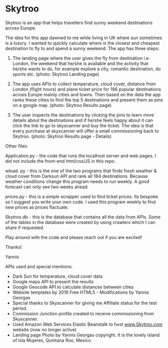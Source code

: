 # Skytroo
Skytroo is an app that helps travellers find sunny weekend destinations across Europe.

The idea for this app dawned to me while living in UK where sun sometimes is a luxury. I wanted to quickly calculate 
where is the closest and cheapest destination to fly to and spend a sunny weekend. The app has three steps:

1) The landing page where the user gives the fly from destination i.e. London, the weekend that he/she is available
and the activity that he/she wants to do, for example explore a city, romantic destination, do sports etc. 
(photo: Skytroo Landing page) 

2) The app uses APIs to collect temperature, cloud cover, distance from London (flight hours) and plane ticket price for 186 
popular destinations across Europe mainly cities and towns. Then based on the data the app ranks these cities to find the 
top 5 destinations and present them as pins on a google map. (photo: Skytroo Results page)

3) The user inspects the destinations by clicking the pins to learn more details about the destinations and if he/she feels 
happy about it can click the link to go to skyscanner and buy the ticket. The idea is that every purchase at skyscanner will
offer a small commissioning back to Skytroo. (photo: Skytroo Results page - Details)

Other files:

Application.py - the code that runs the localhost server and web pages. I did not include the front-end html/css/JS in this repo.

wload. py - this is the one of the two programs that finds fresh weather & cloud cover from Darksun API and rank all 184 destinations. Because weather conditions change this program needs to run weekly. A good forecast can only see two weeks ahead.

prices.py - this is a simple scrapper used to find ticket prices. Its bespoke so I suggest you write your own code. I used this program weekly to find new prices as prices flactuate.

Skytroo.db - this is the database that contains all the data from APIs. Some of the tables in the database were created by using crawlers which I can share if requested.


Play around with the code and please reach out if you are excited!

Thanks!

Yannis

APIs used and special mentions:
- Dark Sun for temperature, cloud cover data
- Google maps API to present the results
- Google Geocode API to calculate distances between cities
- Website templates by 2016 Free HTML5 - Modifications by Yannis Georgas
- Special thanks to Skyscanner for giving me Affiliate status for the test period.
- Commission Junction profile created to receive commissioning from Skyscanner.
- Used Amazon Web Services Elastic Beanstalk to host www.Skytroo.com website (now no longer active)
- Landing page Photo by Yannis Georgas copyright. It is the lovely island of Isla Mujeres, Quintana Roo, Mexico
